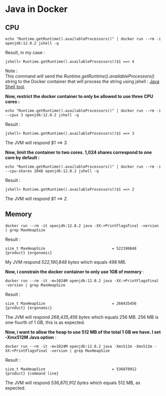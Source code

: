 # Java in Docker

## CPU

	echo "Runtime.getRuntime().availableProcessors()" | docker run --rm -i openjdk:12.0.2 jshell -q
	
Result, in my case :

	jshell> Runtime.getRuntime().availableProcessors()$1 ==> 4

Note :	
This command will send the *Runtime.getRuntime().availableProcessors()* string to the Docker container
that will process the string using jshell : [Java Shell tool](https://docs.oracle.com/javase/10/jshell/introduction-jshell.htm).

**Now, restrict the docker container to only be allowed to use three CPU cores :**

	echo "Runtime.getRuntime().availableProcessors()" | docker run --rm -i --cpus 3 openjdk:12.0.2 jshell -q
	
Result :

	jshell> Runtime.getRuntime().availableProcessors()$1 ==> 3
	
The JVM will respond *$1 ==> 3*.
	
**Now, limit the container to two cores. 1,024 shares correspond to one core by default :**

	echo "Runtime.getRuntime().availableProcessors()" | docker run --rm -i --cpu-shares 2048 openjdk:12.0.2 jshell -q
	
Result :

	jshell> Runtime.getRuntime().availableProcessors()$1 ==> 2
	
The JVM will respond *$1 ==> 2*. 
	

	
## Memory

	docker run --rm -it openjdk:12.0.2 java -XX:+PrintFlagsFinal -version | grep MaxHeapSize
	
Result :

	size_t MaxHeapSize                              = 522190848                                 {product} {ergonomic}
	
My JVM respond *522,190,848 bytes* which equals 498 MB.

**Now, i constrain the docker container to only use 1GB of memory** :

	docker run --rm -it -m=1024M openjdk:12.0.2 java -XX:+PrintFlagsFinal -version | grep MaxHeapSize
	
Result :

	size_t MaxHeapSize                              = 268435456                                 {product} {ergonomic}
	
The JVM will respond *268,435,456 bytes* which equals 256 MB. 256 MB is one-fourth of 1 GB, this is as expected.

**Now, i want to allow the heap to use 512 MB of the total 1 GB we have. I set -Xmx512M Java option** :

	docker run --rm -it -m=1024M openjdk:12.0.2 java -Xms512m -Xmx512m -XX:+PrintFlagsFinal -version | grep MaxHeapSize
	
Result :

	size_t MaxHeapSize                              = 536870912                                 {product} {command line}
	
The JVM will respond *536,870,912 bytes* which equals 512 MB, as expected.





